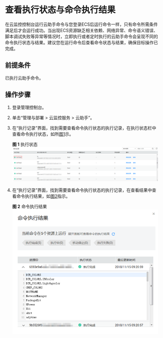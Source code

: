# 查看执行状态与命令执行结果<a name="ZH-CN_TOPIC_0139106700"></a>

在云监控控制台运行云助手命令与您登录ECS后运行命令一样，只有命令所需条件满足后才会运行成功。当出现ECS资源缺乏相关依赖、网络异常、命令语义错误、脚本调试失败等异常等情况时，立即执行或者定时执行的云助手命令会呈现不同的命令执行状态与结果。建议您在运行命令后查看命令状态与结果，确保目标操作已完成。

## 前提条件<a name="section172931838164717"></a>

已执行云助手命令。

## 操作步骤<a name="section1022310351022"></a>

1.  登录管理控制台。
2.  单击“管理与部署 \> 云监控服务 \> 云助手”。
3.  在“执行记录”界面，找到需要查看命令执行状态的执行记录，在执行状态栏中查看命令执行状态，如所[图1](#fig102251923109)示。

    **图 1**  执行状态<a name="fig102251923109"></a>  
    ![](figures/执行状态.png "执行状态")

4.  在“执行记录”界面，找到需要查看命令执行状态的执行记录，在查看结果中查看命令执行结果，如[图2](#fig143084941211)指示。

    **图 2**  命令执行结果<a name="fig143084941211"></a>  
    ![](figures/命令执行结果.png "命令执行结果")


